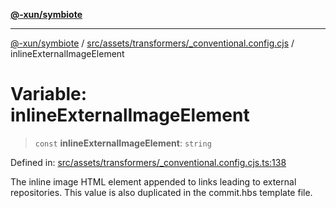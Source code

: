 [**@-xun/symbiote**](../../../../../README.md)

***

[@-xun/symbiote](../../../../../README.md) / [src/assets/transformers/\_conventional.config.cjs](../README.md) / inlineExternalImageElement

# Variable: inlineExternalImageElement

> `const` **inlineExternalImageElement**: `string`

Defined in: [src/assets/transformers/\_conventional.config.cjs.ts:138](https://github.com/Xunnamius/symbiote/blob/385866d2602d36dd6b86c7f4511dc3df19a6ef56/src/assets/transformers/_conventional.config.cjs.ts#L138)

The inline image HTML element appended to links leading to external
repositories. This value is also duplicated in the commit.hbs template file.
